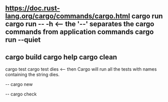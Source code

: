 https://doc.rust-lang.org/cargo/commands/cargo.html
cargo run
cargo run -- -h <-- the '--' separates the cargo commands from application commands
cargo run --quiet
--
cargo build
cargo help
cargo clean
--
cargo test
cargo test dies   <-- then Cargo will run all the tests with names containing the string dies.

-- 
cargo new

--
cargo check
